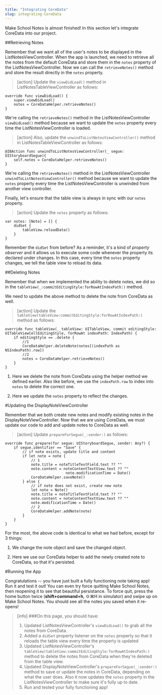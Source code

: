 ```yaml
---
title: "Integrating CoreData"
slug: integrating-CoreData
---
```


Make School Notes is almost finished! In this section let's integrate CoreData into our project.

##Retrieving Notes

Remember that we want all of the user's notes to be displayed in the ListNotesViewController. When the app is launched, we need to retrieve all the notes from the default CoreData and store them in the `notes` property of the ListNotesViewController.
Now we can call the `retrieveNotes()` method and store the result directly in the `notes` property.

> [action]
Update the `viewDidLoad()` method in ListNotesTableViewController as follows:
>
    override func viewDidLoad() {
     	super.viewDidLoad()
    	notes = CoreDataHelper.retrieveNotes()
    }

We're calling the `retrieveNotes()` method in the ListNotesViewController `viewDidLoad()` method because we want to update the `notes` property every time the ListNotesViewController is loaded.

> [action]
Also, update the `unwindToListNotesViewController()` method in ListNotesTableViewController as follows:
>
    @IBAction func unwindToListNotesViewController(_ segue: UIStoryboardSegue){
        self.notes = CoreDataHelper.retrieveNotes()
    }

We're calling the `retrieveNotes()` method in the ListNotesViewController `unwindToListNotesViewController()` method because we want to update the `notes` property every time the ListNotesViewController is unwinded from another view controller.

Finally, let's ensure that the table view is always in sync with our `notes` property.

> [action]
Update the `notes` property as follows:
>
    var notes: [Note] = [] {
    	didSet {
    		tableView.reloadData()
    	}
    }

Remember the `didSet` from before?  As a reminder, it's a kind of *property observer* and it allows us to execute some code whenever the property its declared under changes. In this case, every time the `notes` property changes, we tell the table view to reload its data.

##Deleting Notes

Remember that when we implemented the ability to delete notes, we did so in the
`tableView(_:commitEditingStyle:forRowAtIndexPath:)` method.

We need to update the above method to delete the note from CoreData as well.

> [action]
Update the `tableView(tableView:commitEditingStyle:forRowAtIndexPath:)` method as follows:
>
    override func tableView(_ tableView: UITableView, commit editingStyle: UITableViewCellEditingStyle, forRowAt indexPath: IndexPath) {
    	if editingStyle == .delete {
	  	 	//1
    		CoreDataHelper.deleteNote(notes[(indexPath as NSIndexPath).row])
    		//2
    		notes = CoreDataHelper.retrieveNotes()
    	}
    }

1. Here we delete the note from CoreData using the helper method we defined earlier. Also like before, we use the `indexPath.row` to index into `notes` to delete the correct one.

2. Here we update the `notes` property to reflect the changes.

#Updating the DisplayNoteViewController

Remember that we both create new notes and modify existing notes in the DisplayNoteViewController. Now that we are using CoreData, we must update our code to add and update notes to CoreData as well.

> [action]
Update `prepareForSegue(_:sender:)` as follows:
>
    override func prepare(for segue: UIStoryboardSegue, sender: Any?) {
        if segue.identifier == "Save" {
            // if note exists, update title and content
            if let note = note {
                // 1
                note.title = noteTitleTextField.text ?? ""
                note.content = noteContentTextView.text ?? ""
								note.modificationTime = Date()
                CoreDataHelper.saveNote()
            } else {
                // if note does not exist, create new note
                let note = Note()
                note.title = noteTitleTextField.text ?? ""
                note.content = noteContentTextView.text ?? ""
                note.modificationTime = Date()
                // 2
                CoreDataHelper.addNote(note)
            }
        }
    }

For the most, the above code is identical to what we had before, except for 3 things:

1. We change the note object and save the changed object.

2. Here we use our CoreData helper to add the newly created note to CoreData, so that it's persisted.

#Running the App

Congratulations -- you have just built a fully functioning note taking app! Run it and test it out! You can even try force quitting Make School Notes, then reopening it to see that beautiful persistance. To force quit, press the home button twice (**shift+command+h**, ⇧⌘H in simulator) and swipe up on Make School Notes. You should see all the notes you saved when it re-opens!

>[info]
>###On this page, you should have:
>
>1. Updated ListNotesViewController's `viewDidLoad()` to grab all the notes from CoreData.
>2. Added a `didSet` property listener on the `notes` property so that it reloads the table view every time the property is updated
>3. Updated ListNotesViewController's `tableView(tableView:commitEditingStyle:forRowAtIndexPath:)` method to delete the notes from CoreData when they're deleted from the table view.
>4. Updated DisplayNoteViewController's `prepareForSegue(_:sender:)` method to save or update the notes in CoreData, depending on what the user does. Also it now updates the `notes` property in the ListNotesViewController to make sure it's fully up to date.
>5. Run and tested your fully functioning app!
